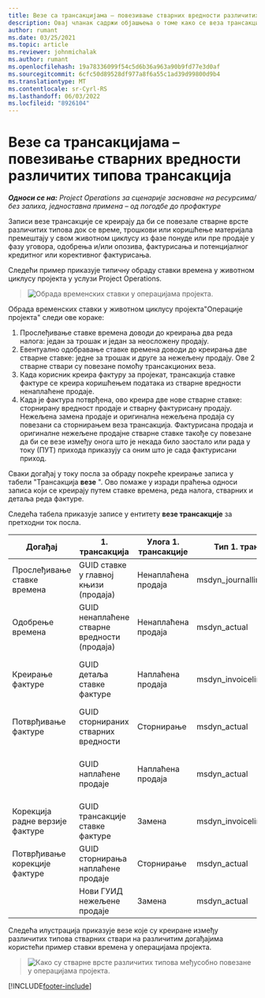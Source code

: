 ```yaml
---
title: Везе са трансакцијама – повезивање стварних вредности различитих типова трансакција
description: Овај чланак садржи објашњења о томе како се веза трансакције користи за повезивање стварних врста различитих типова ради праћења профитабилности, заосталих наплата и обрачуна неодовршених прихода.
author: rumant
ms.date: 03/25/2021
ms.topic: article
ms.reviewer: johnmichalak
ms.author: rumant
ms.openlocfilehash: 19a78336099f54c5d6b36a963a90b9fd77e3d0af
ms.sourcegitcommit: 6cfc50d89528df977a8f6a55c1ad39d99800d9b4
ms.translationtype: MT
ms.contentlocale: sr-Cyrl-RS
ms.lasthandoff: 06/03/2022
ms.locfileid: "8926104"
---
```

# <a name="transaction-connections---link-actuals-of-different-transaction-types"></a>Везе са трансакцијама – повезивање стварних вредности различитих типова трансакција

_**Односи се на:** Project Operations за сценарије засноване на ресурсима/без залиха, једноставна примена – од погодбе до профактуре_

Записи везе трансакције се креирају да би се повезале стварне врсте различитих типова док се време, трошкови или коришћење материјала премештају у свом животном циклусу из фазе понуде или пре продаје у фазу уговора, одобрења и/или опозива, фактурисања и потенцијалног кредитног или корективног фактурисања.

Следећи пример приказује типичну обраду ставки времена у животном циклусу пројекта у услузи Project Operations.

> ![Обрада временских ставки у операцијама пројекта.](media/basic-guide-17.png)

Обрада временских ставки у животном циклусу пројекта"Операције пројекта" следи ове кораке: 

1. Прослеђивање ставке времена доводи до креирања два реда налога: један за трошак и један за неосложену продају. 
2. Евентуално одобравање ставке времена доводи до креирања две стварне ставке: једне за трошак и друге за нежељену продају. Ове 2 стварне ствари су повезане помоћу трансакционих веза.
3. Када корисник креира фактуру за пројекат, трансакција ставке фактуре се креира коришћењем података из стварне вредности ненаплаћене продаје.
4. Када је фактура потврђена, ово креира две нове стварне ставке: сторнирану вредност продаје и стварну фактурисану продају. Нежељена замена продаје и оригинална нежељена продаја су повезани са сторнирањем веза трансакција. Фактурисана продаја и оригиналне нежељене продајне стварне ставке такође су повезане да би се везе између онога што је некада било заостало или рада у току (ПУТ) прихода приказују са оним што је сада фактурисани приход.   

Сваки догађај у току посла за обраду покреће креирање записа у табели "Трансакција **везе** ". Ово помаже у изради праћења односи записа који се креирају путем ставке времена, реда налога, стварних и детаља реда фактуре.

Следећа табела приказује записе у ентитету **везе трансакције** за претходни ток посла.

|Догађај                   |1. трансакција                 |Улога 1. трансакције |Тип 1. трансакције       |2. трансакција          |Улога 2. трансакције |Тип 2. трансакције |
|------------------------|------------------------------|---------------|-----------------------------|-----------------------------|-------------------|-------------------|
|Прослеђивање ставке времена   |GUID ставке у главној књизи (продаја)     |Ненаплаћена продаја |msdyn_journalline            |GUID ставке у главној књизи (трошкови)     |Трошкови            |msdyn_journalline  |
|Одобрење времена           |GUID ненаплаћене стварне вредности (продаја)  |Ненаплаћена продаја |msdyn_actual                 |GUID стварне вредности трошкова (трошкова)       |Трошкови            |msdyn_actual       |
|Креирање фактуре        |GUID детаља ставке фактуре      |Наплаћена продаја   |msdyn_invoicelinetransaction |GUID ненаплаћене стварне вредности продаје   |Ненаплаћена продаја  |msdyn_actual       |
|Потврђивање фактуре    |GUID сторнираних стварних вредности         |Сторнирање      |msdyn_actual                 |GUID оригиналне ненаплаћене продаје |Оригинално        |msdyn_actual       |
|                        |GUID наплаћене продаје             |Наплаћена продаја   |msdyn_actual                 |GUID ненаплаћене стварне вредности продаје   |Ненаплаћена продаја  |msdyn_actual       |
|Корекција радне верзије фактуре |GUID трансакције ставке фактуре|Замена      |msdyn_invoicelinetransaction |GUID наплаћене продаје            |Оригинално        |msdyn_actual       |
|Потврђивање корекције фактуре|GUID сторнирања наплаћене продаје  |Сторнирање      |msdyn_actual                 |GUID наплаћене продаје            |Оригинално        |msdyn_actual       |
|                        |Нови ГУИД нежељене продаје |Замена            |msdyn_actual                 |GUID наплаћене продаје            |Оригинално        |msdyn_actual       |


Следећа илустрација приказује везе које су креиране између различитих типова стварних ствари на различитим догађајима користећи пример ставки времена у операцијама пројекта.

> ![Како су стварне врсте различитих типова међусобно повезане у операцијама пројекта.](media/TransactionConnections.png)

[!INCLUDE[footer-include](../includes/footer-banner.md)]
